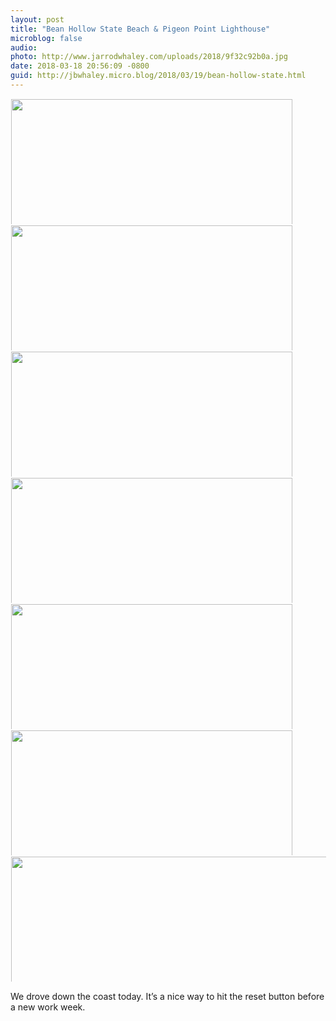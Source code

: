 ```yaml
---
layout: post
title: "Bean Hollow State Beach & Pigeon Point Lighthouse"
microblog: false
audio: 
photo: http://www.jarrodwhaley.com/uploads/2018/9f32c92b0a.jpg
date: 2018-03-18 20:56:09 -0800
guid: http://jbwhaley.micro.blog/2018/03/19/bean-hollow-state.html
---
```



<a href="http://www.jarrodwhaley.com/uploads/2018/dba121ea0c.jpg"><img src="http://www.jarrodwhaley.com/uploads/2018/dba121ea0c.jpg" width="600" height="450" style="display: inline-block; max-height: 200px; width: auto; padding: 1px;" class="sunlit_image" /></a><a href="http://www.jarrodwhaley.com/uploads/2018/c6bbfe80eb.jpg"><img src="http://www.jarrodwhaley.com/uploads/2018/c6bbfe80eb.jpg" width="600" height="450" style="display: inline-block; max-height: 200px; width: auto; padding: 1px;" class="sunlit_image" /></a><a href="http://www.jarrodwhaley.com/uploads/2018/36524874bf.jpg"><img src="http://www.jarrodwhaley.com/uploads/2018/36524874bf.jpg" width="600" height="450" style="display: inline-block; max-height: 200px; width: auto; padding: 1px;" class="sunlit_image" /></a><a href="http://www.jarrodwhaley.com/uploads/2018/2ee4a20fbf.jpg"><img src="http://www.jarrodwhaley.com/uploads/2018/2ee4a20fbf.jpg" width="600" height="450" style="display: inline-block; max-height: 200px; width: auto; padding: 1px;" class="sunlit_image" /></a><a href="http://www.jarrodwhaley.com/uploads/2018/80eff755ff.jpg"><img src="http://www.jarrodwhaley.com/uploads/2018/80eff755ff.jpg" width="600" height="450" style="display: inline-block; max-height: 200px; width: auto; padding: 1px;" class="sunlit_image" /></a><a href="http://www.jarrodwhaley.com/uploads/2018/e8c093e045.jpg"><img src="http://www.jarrodwhaley.com/uploads/2018/e8c093e045.jpg" width="600" height="450" style="display: inline-block; max-height: 200px; width: auto; padding: 1px;" class="sunlit_image" /></a><a href="http://www.jarrodwhaley.com/uploads/2018/9f32c92b0a.jpg"><img src="http://www.jarrodwhaley.com/uploads/2018/9f32c92b0a.jpg" width="450" height="600" style="display: inline-block; max-height: 200px; width: auto; padding: 1px;" class="sunlit_image" /></a>

We drove down the coast today. It’s a nice way to hit the reset button before a new work week.

